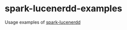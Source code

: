 # spark-lucenerdd-examples

Usage examples of [spark-lucenerdd](https://github.com/zouzias/spark-lucenerdd)
